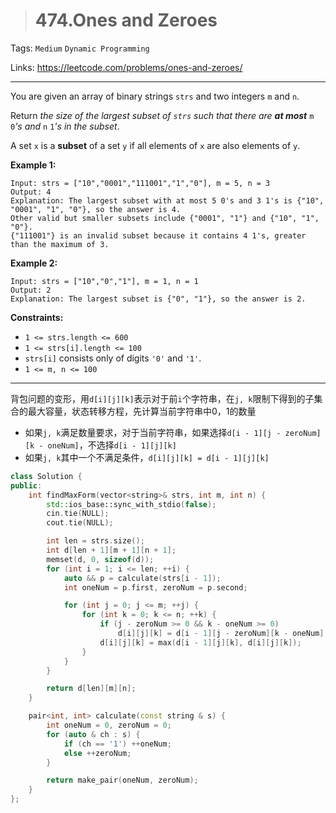 > # 474.Ones and Zeroes

Tags: `Medium` `Dynamic Programming`

Links: https://leetcode.com/problems/ones-and-zeroes/

----

You are given an array of binary strings `strs` and two integers `m` and `n`.

Return *the size of the largest subset of `strs` such that there are **at most*** `m` `0`*'s and* `n` `1`*'s in the subset*.

A set `x` is a **subset** of a set `y` if all elements of `x` are also elements of `y`.

**Example 1:**

```
Input: strs = ["10","0001","111001","1","0"], m = 5, n = 3
Output: 4
Explanation: The largest subset with at most 5 0's and 3 1's is {"10", "0001", "1", "0"}, so the answer is 4.
Other valid but smaller subsets include {"0001", "1"} and {"10", "1", "0"}.
{"111001"} is an invalid subset because it contains 4 1's, greater than the maximum of 3.
```

**Example 2:**

```
Input: strs = ["10","0","1"], m = 1, n = 1
Output: 2
Explanation: The largest subset is {"0", "1"}, so the answer is 2.
```

**Constraints:**

- `1 <= strs.length <= 600`
- `1 <= strs[i].length <= 100`
- `strs[i]` consists only of digits `'0'` and `'1'`.
- `1 <= m, n <= 100`

------

背包问题的变形，用`d[i][j][k]`表示对于前`i`个字符串，在`j, k`限制下得到的子集合的最大容量，状态转移方程，先计算当前字符串中0，1的数量

* 如果`j, k`满足数量要求，对于当前字符串，如果选择`d[i - 1][j - zeroNum][k - oneNum]`，不选择`d[i - 1][j][k]`
* 如果`j, k`其中一个不满足条件，`d[i][j][k] = d[i - 1][j][k]`

```c++
class Solution {
public:
    int findMaxForm(vector<string>& strs, int m, int n) {
        std::ios_base::sync_with_stdio(false);
        cin.tie(NULL);
        cout.tie(NULL);

        int len = strs.size();
        int d[len + 1][m + 1][n + 1];
        memset(d, 0, sizeof(d));
        for (int i = 1; i <= len; ++i) {
            auto && p = calculate(strs[i - 1]);
            int oneNum = p.first, zeroNum = p.second;

            for (int j = 0; j <= m; ++j) {
                for (int k = 0; k <= n; ++k) {
                    if (j - zeroNum >= 0 && k - oneNum >= 0)
                        d[i][j][k] = d[i - 1][j - zeroNum][k - oneNum] + 1;
                    d[i][j][k] = max(d[i - 1][j][k], d[i][j][k]);
                }
            }
        }

        return d[len][m][n];
    }

    pair<int, int> calculate(const string & s) {
        int oneNum = 0, zeroNum = 0;
        for (auto & ch : s) {
            if (ch == '1') ++oneNum;
            else ++zeroNum;
        }

        return make_pair(oneNum, zeroNum);
    }
};
```























